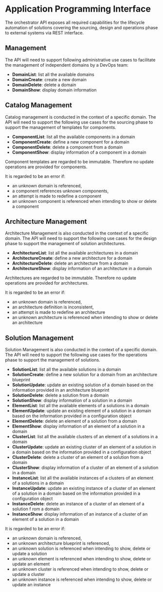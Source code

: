 Application Programming Interface
=================================

<div class="subtitle">
The orchestrator API exposes all required capabilities for the lifecycle automation of solutions covering the sourcing, design and operations phase to external systems via REST interface.
</div>

 Management
-----------

The API will need to support following administrative use cases to facilitate
the management of independent domains by a DevOps team:

- **DomainList**: list all the available domains
- **DomainCreate**: create a new domain
- **DomainDelete**: delete a domain
- **DomainShow**: display domain information

Catalog Management
------------------

Catalog management is conducted in the context of a specific domain.
The API will need to support the following use cases for the sourcing phase
to support the management of templates for components.

- **ComponentList**: list all the available components in a domain
- **ComponentCreate**: define a new component for a domain
- **ComponentDelete**: delete a component from a domain
- **ComponentShow**: display information of a component in a domain

Component templates are regarded to be immutable. Therefore no update operations
are provided for components.

It is regarded to be an error if:
- an unknown domain is referenced,
- a component references unknown components,
- an attempt is made to redefine a component
- an unknown component is referenced when intending to show or delete a
  component

Architecture Management
-----------------------

Architecture Management is also conducted in the context of a specific domain.
The API will need to support the following use cases for the design phase
to support the management of solution architectures.

- **ArchitectureList**: list all the available architectures in a domain
- **ArchitectureCreate**: define a new architecture for a domain
- **ArchitectureDelete**: delete an architecture from a domain
- **ArchitectureShow**: display information of an architecture in a domain

Architectures are regarded to be immutable. Therefore no update operations
are provided for architectures.

It is regarded to be an error if:
- an unknown domain is referenced,
- an architecture definition is inconsistent,
- an attempt is made to redefine an architecture
- an unknown architecture is referenced when intending to show or delete an
  architecture

Solution Management
-----------------------

Solution Management is also conducted in the context of a specific domain.
The API will need to support the following use cases for the operations phase
to support the management of solutions.

- **SolutionList**: list all the available solutions in a domain
- **SolutionCreate**: define a new solution for a domain from an architecture
  blueprint
- **SolutionUpdate**: update an existing solution of a domain based on the
  information provided in an architecture blueprint
- **SolutionDelete**: delete a solution from a domain
- **SolutionShow**: display information of a solution in a domain
- **ElementList**: list all the available elements of a solutions in a domain
- **ElementUpdate**: update an existing element of a solution in a domain
  based on the information provided in a configuration object
- **ElementDelete**: delete an element of a solution from a domain
- **ElementShow**: display information of an element of a solution in a domain
- **ClusterList**: list all the available clusters of an element of a solutions
  in a domain
- **ClusterUpdate**: update an existing cluster of an element of a solution in a
  domain based on the information provided in a configuration object
- **ClusterDelete**: delete a cluster of an element of a solution from a domain
- **ClusterShow**: display information of a cluster of an element of a solution
  in a domain
- **InstanceList**: list all the available instances of a clusters of an element
  of a solutions in a domain
- **InstanceUpdate**: update an existing instance of a cluster of an element of
  a solution in a domain based on the information provided in a configuration
  object
- **InstanceDelete**: delete an instance of a cluster of an element of a solution f
  rom a domain
- **InstanceShow**: display information of an instance of a cluster of an element
  of a solution in a domain

It is regarded to be an error if:
- an unknown domain is referenced,
- an unknown architecture blueprint is referenced,
- an unknown solution is referenced when intending to show, delete or update a
  solution
- an unknown element is referenced when intending to show, delete or update an
  element
- an unknown cluster is referenced when intending to show, delete or update a
  cluster
- an unknown instance is referenced when intending to show, delete or update an
  instance
